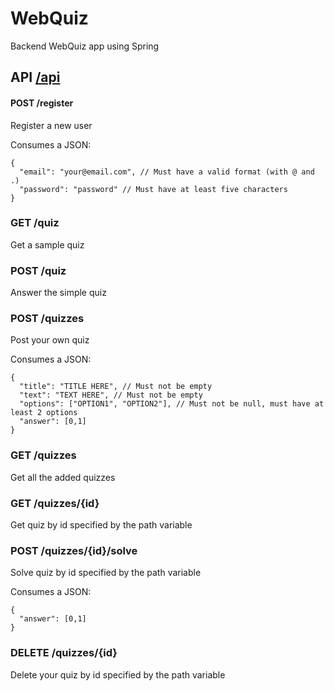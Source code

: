 # WebQuiz
Backend WebQuiz app using Spring


## API [/api](http://localhost:8889/api)

#### POST /register

Register a new user

Consumes a JSON:
```
{
  "email": "your@email.com", // Must have a valid format (with @ and .)
  "password": "password" // Must have at least five characters
}
```
### GET /quiz

Get a sample quiz

### POST /quiz

Answer the simple quiz

### POST /quizzes

Post your own quiz

Consumes a JSON:
```
{
  "title": "TITLE HERE", // Must not be empty
  "text": "TEXT HERE", // Must not be empty
  "options": ["OPTION1", "OPTION2"], // Must not be null, must have at least 2 options
  "answer": [0,1]
}
```

### GET /quizzes

Get all the added quizzes

### GET /quizzes/{id}

Get quiz by id specified by the path variable

### POST /quizzes/{id}/solve

Solve quiz by id specified by the path variable

Consumes a JSON:
```
{
  "answer": [0,1]
}
```

### DELETE /quizzes/{id}

Delete your quiz by id specified by the path variable
